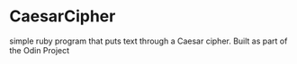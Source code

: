 # CaesarCipher
simple ruby program that puts text through a Caesar cipher. Built as part of the Odin Project
